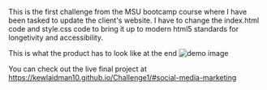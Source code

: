 This is the first challenge from the MSU bootcamp course where I have been tasked to update the client's website. I have to change the index.html code and style.css code to bring it up to modern html5 standards for longetivity and accessibility.

This is what the product has to look like at the end
![demo image](https://user-images.githubusercontent.com/94494147/144725385-2ecbab27-6b99-42f8-8761-7bd04b3002f8.png)

 You can check out the live final project at https://kewlaidman10.github.io/Challenge1/#social-media-marketing


